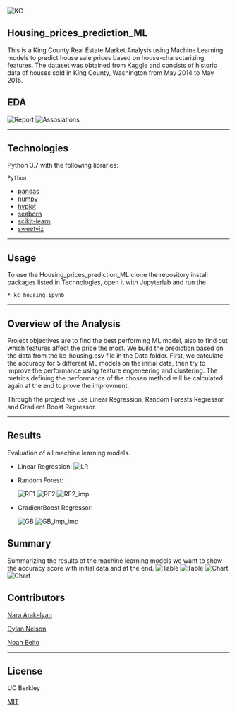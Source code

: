 ![KC](https://everything-pr.com/wp-content/uploads/2018/10/King-County-Procurement-Issues-Public-Relations-RFP.jpg)
## Housing_prices_prediction_ML

This is a King County Real Estate Market Analysis using Machine Learning models to predict house sale prices based on house-charectarizing features. The dataset was obtained from Kaggle and consists of historic data of houses sold in King County, Washington from May 2014 to May 2015.

## EDA
![Report](Images_Videos/Pic_1.png)
![Assosiations](Images_Videos/Pic_2.png)

---
## Technologies
Python 3.7 with the following libraries:
 ```
 Python
 
 ```

* [pandas](https://github.com/pandas-dev/pandas)
* [numpy](https://github.com/numpy/numpy)
* [hvplot](https://github.com/holoviz/hvplot)
* [seaborn](https://seaborn.pydata.org/)
* [scikit-learn](https://scikit-learn.org/stable/)
* [sweetviz](https://github.com/fbdesignpro/sweetviz)

---
## Usage


To use the Housing_prices_prediction_ML clone the repository install packages listed in Technologies, open it with Jupyterlab and run the 

    * kc_housing.ipynb

---

## Overview of the Analysis

Project objectives are to find the best performing ML model, also to find out which features affect the price the most. We build the prediction based on the data from the kc_housing.csv file in the Data folder. First, we catculate the accuracy for 5 different ML models on the initial data, then try to improve the performance using feature engeneering and clustering. The metrics defining the performance of the chosen method will be calculated again at the end to prove the improvment. 

Through the project we use Linear Regression, Random Forests Regressor and Gradient Boost Regressor.

------
## Results

Evaluation of all machine learning models.

* Linear Regression:
  ![LR](Images_Videos/LR.png)


* Random Forest:

  ![RF1](Images_Videos/RF1.png)
  ![RF2](Images_Videos/RF2.png)
  ![RF2_imp](Images_Videos/RF_importance.png)

* GradientBoost Regressor:

  ![GB](Images_Videos/GB.png)
  ![GB_imp_imp](Images_Videos/GB_importance.png)


## Summary

Summarizing the results of the machine learning models we want to show the accuracy score with initial data and at the end.
   ![Table](Images_Videos/FirstAccuracyTable.png)
   ![Table](Images_Videos/LastAccuracyTable.png)
   ![Chart](Images_Videos/FirstComp.png)
   ![Chart](Images_Videos/LastComp.png)

## Contributors

[Nara Arakelyan](https://github.com/arakelyannara)

[Dylan Nelson](https://github.com/anythingelse-sf)

[Noah Beito](https://www.linkedin.com/in/noah-beito/)

---
## License

UC Berkley

[MIT](https://github.com/git/git-scm.com/blob/main/MIT-LICENSE.txt)
